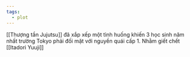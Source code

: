 ```yaml
---
tags:
  - plot
---
```


[[Thượng tần Jujutsu]] đã xắp xếp một tình huống khiến 3 học sinh năm nhất trường Tokyo phải đối mặt với nguyền quái cấp 1. Nhằm giết chết [[Itadori Yuuji]]
